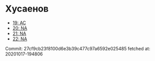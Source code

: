 # Хусаенов
- [19: AC](19.md)
- [20: NA](20.md)
- [21: NA](21.md)
- [22: NA](22.md)

Commit: 27cf9cb23f8100d6e3b39c477c97a6592e025485
 fetched at: 20201017-194806
